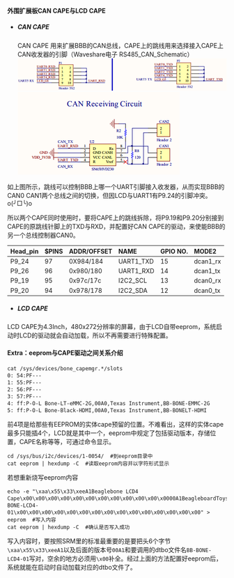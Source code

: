 #### 外围扩展板CAN CAPE与LCD CAPE

* ##### CAN CAPE

  CAN CAPE 用来扩展BBB的CAN总线，CAPE上的跳线用来选择接入CAPE上CAN收发器的引脚（Waveshare电子 RS485\_CAN\_Schematic）
  ![](/assets/CAN2.png)
  ![](/assets/CAN1.png)

如上图所示，跳线可以控制BBB上哪一个UART引脚接入收发器，从而实现BBB的CAN0 CAN1两个总线之间的切换，但因LCD与UART1有P9.24的引脚冲突。o\(╯□╰\)o

所以两个CAPE同时使用时，要将CAPE上的跳线拆除，将P9.19和P9.20分别接到CAPE的原跳线针脚上的TXD与RXD，并配置好CAN CAPE的驱动，来使能BBB的另一个总线控制器CAN0。

| Head\_pin | $PINS | ADDR/OFFSET | NAME | GPIO NO. | MODE2 |
| :--- | :--- | :--- | :--- | :--- | :--- |
| P9\_24 | 97 | 0X984/184 | UART1\_TXD | 15 | dcan1\_rx |
| P9\_26 | 96 | 0x980/180 | UART1\_RXD | 14 | dcan1\_tx |
| P9\_19 | 95 | 0x97c/17c | I2C2\_SCL | 13 | dcan0\_rx |
| P9\_20 | 94 | 0x978/178 | I2C2\_SDA | 12 | dcan0\_tx |

* ##### LCD CAPE

LCD CAPE为4.3Inch，480x272分辨率的屏幕，由于LCD自带eeprom，系统启动时LCD的驱动就会自动加载，所以不再需要进行特殊配置。

#### Extra：eeprom与CAPE驱动之间关系介绍

```
cat /sys/devices/bone_capemgr.*/slots  
0: 54:PF---   
1: 55:PF---   
2: 56:PF---   
3: 57:PF---   
4: ff:P-O-L Bone-LT-eMMC-2G,00A0,Texas Instrument,BB-BONE-EMMC-2G  
5: ff:P-O-L Bone-Black-HDMI,00A0,Texas Instrument,BB-BONELT-HDMI
```

前4项是给那些有EEPROM的实体cape预留的位置。不难看出，这样的实体cape最多只能插4个，LCD就是其中一个，eeprom中规定了包括驱动版本，存储位置，CAPE名称等等，可通过命令显示。

```
cd /sys/bus/i2c/devices/1-0054/  #到eeprom目录中  
cat eeprom | hexdump -C  #读取eeprom内容并以字符形式显示
```

若想重新烧写eeprom内容

```
echo -e "\xaa\x55\x33\xeeA1Beaglebone LCD4 Cape\x00\x00\x00\x00\x00\x00\x00\x00\x00\x00\x00\x0000A1BeagleboardToys\x00BB-BONE-LCD4-01\x00\x00\x00\x00\x00\x00\x00\x00\x00\x00\x00\x00\x00\x00\x00" > eeprom  #写入内容  
cat eeprom | hexdump -C  #确认是否写入成功
```

写入内容时，要按照SRM里的标准最重要的是要把头6个字节`\xaa\x55\x33\xeeA1`以及后面的版本号`00A1`和要调用的dtbo文件名`BB-BONE-LCD4-01`写对，空余的地方必须用`\x00`补全。经过上面的方法配置好eeprom后，系统就能在启动时自动加载对应的dtbo文件了。


